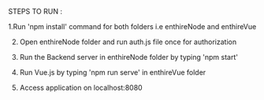STEPS TO RUN :

1.Run 'npm install' command for both folders i.e enthireNode and enthireVue

2. Open enthireNode folder and run auth.js file once for authorization

3. Run the Backend server in enthireNode folder by typing 'npm start'

4. Run Vue.js by typing 'npm run serve' in enthireVue folder

5. Access application on localhost:8080